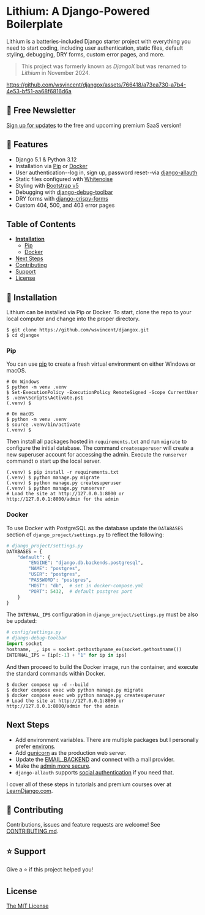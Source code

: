 # Lithium: A Django-Powered Boilerplate
Lithium is a batteries-included Django starter project with everything you need to start coding, including user authentication, static files, default styling, debugging, DRY forms, custom error pages, and more.

> This project was formerly known as _DjangoX_ but was renamed to _Lithium_ in November 2024.

https://github.com/wsvincent/djangox/assets/766418/a73ea730-a7b4-4e53-bf51-aa68f6816d6a

## 👋 Free Newsletter
[Sign up for updates](https://buttondown.com/lithiumsaas) to the free and upcoming premium SaaS version!

## 🚀 Features

- Django 5.1 & Python 3.12
- Installation via [Pip](https://pypi.org/project/pip/) or [Docker](https://www.docker.com/)
- User authentication--log in, sign up, password reset--via [django-allauth](https://github.com/pennersr/django-allauth)
- Static files configured with [Whitenoise](http://whitenoise.evans.io/en/stable/index.html)
- Styling with [Bootstrap v5](https://getbootstrap.com/)
- Debugging with [django-debug-toolbar](https://github.com/jazzband/django-debug-toolbar)
- DRY forms with [django-crispy-forms](https://github.com/django-crispy-forms/django-crispy-forms)
- Custom 404, 500, and 403 error pages

## Table of Contents
* **[Installation](#installation)**
  * [Pip](#pip)
  * [Docker](#docker)
* [Next Steps](#next-steps)
* [Contributing](#contributing)
* [Support](#support)
* [License](#license)

## 📖 Installation
Lithium can be installed via Pip or Docker. To start, clone the repo to your local computer and change into the proper directory.

```
$ git clone https://github.com/wsvincent/djangox.git
$ cd djangox
```

### Pip
You can use [pip](https://pypi.org/project/pip/) to create a fresh virtual environment on either Windows or macOS.

```
# On Windows
$ python -m venv .venv
$ Set-ExecutionPolicy -ExecutionPolicy RemoteSigned -Scope CurrentUser
$ .venv\Scripts\Activate.ps1
(.venv) $

# On macOS
$ python -m venv .venv
$ source .venv/bin/activate
(.venv) $
```

Then install all packages hosted in `requirements.txt` and run `migrate` to configure the initial database. The command `createsuperuser` will create a new superuser account for accessing the admin. Execute the `runserver` commandt o start up the local server.

```
(.venv) $ pip install -r requirements.txt
(.venv) $ python manage.py migrate
(.venv) $ python manage.py createsuperuser
(.venv) $ python manage.py runserver
# Load the site at http://127.0.0.1:8000 or http://127.0.0.1:8000/admin for the admin
```

### Docker

To use Docker with PostgreSQL as the database update the `DATABASES` section of `django_project/settings.py` to reflect the following:

```python
# django_project/settings.py
DATABASES = {
    "default": {
        "ENGINE": "django.db.backends.postgresql",
        "NAME": "postgres",
        "USER": "postgres",
        "PASSWORD": "postgres",
        "HOST": "db",  # set in docker-compose.yml
        "PORT": 5432,  # default postgres port
    }
}
```

The `INTERNAL_IPS` configuration in `django_project/settings.py` must be also be updated:

```python
# config/settings.py
# django-debug-toolbar
import socket
hostname, _, ips = socket.gethostbyname_ex(socket.gethostname())
INTERNAL_IPS = [ip[:-1] + "1" for ip in ips]
```

And then proceed to build the Docker image, run the container, and execute the standard commands within Docker.

```
$ docker compose up -d --build
$ docker compose exec web python manage.py migrate
$ docker compose exec web python manage.py createsuperuser
# Load the site at http://127.0.0.1:8000 or http://127.0.0.1:8000/admin for the admin
```

## Next Steps

- Add environment variables. There are multiple packages but I personally prefer [environs](https://pypi.org/project/environs/).
- Add [gunicorn](https://pypi.org/project/gunicorn/) as the production web server.
- Update the [EMAIL_BACKEND](https://docs.djangoproject.com/en/4.0/topics/email/#module-django.core.mail) and connect with a mail provider.
- Make the [admin more secure](https://opensource.com/article/18/1/10-tips-making-django-admin-more-secure).
- `django-allauth` supports [social authentication](https://django-allauth.readthedocs.io/en/latest/providers.html) if you need that.

I cover all of these steps in tutorials and premium courses over at [LearnDjango.com](https://learndjango.com).

## 🤝 Contributing

Contributions, issues and feature requests are welcome! See [CONTRIBUTING.md](https://github.com/wsvincent/djangox/blob/master/CONTRIBUTING.md).

## ⭐️ Support

Give a ⭐️  if this project helped you!

## License

[The MIT License](LICENSE)

